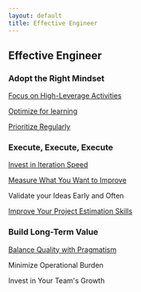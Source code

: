 ```yaml
---
layout: default
title: Effective Engineer
---
```

## Effective Engineer
### Adopt the Right Mindset

[Focus on High-Leverage Activities](/2017/07/31/focus-on-high-leverage-activities/)

[Optimize for learning](/2017/07/04/optimize-for-learning/)

[Prioritize Regularly](/2017/07/05/prioritize-regularly/)

### Execute, Execute, Execute

[Invest in Iteration Speed](/2017/07/07/invest-in-iteration-speed/)

[Measure What You Want to Improve](/2017/07/09/measure/)

Validate your Ideas Early and Often

[Improve Your Project Estimation Skills](/2017/07/24/improve-project-estimation-skill/)

### Build Long-Term Value

[Balance Quality with Pragmatism](/2017/07/29/balance-quality-with-pragmatism/)

Minimize Operational Burden

Invest in Your Team's Growth

